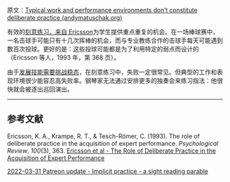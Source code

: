 原文：[Typical work and performance environments don’t constitute deliberate practice (andymatuschak.org)](https://notes.andymatuschak.org/z3n21KMcMZtfT5wmLi1V5ovzZoyqhciQowRXm)

有效的[刻意练习，来自 Ericsson](https://notes.andymatuschak.org/z2duRd5eisRomSgxr88Semkgs15pgMRVVR5C)为学生提供重点重复的机会。在一场棒球赛中，一名击球手可能只有十几次挥棒的机会，而与专业教练合作的击球手每天可能遇到数百次投球。更好的是：这些投球可能都是为了利用特定的弱点而设计的（Ericsson 等人，1993 年，第 368 页）。

由于[发展技能需要挑战稳态](https://notes.andymatuschak.org/z4V56SvpNAHuaWSkU9U319uTxqBppv1mRx3aE)，在刻意练习中，失败一定很常见。但典型的工作和表现环境很少能容忍高失败率。钢琴家无法通过安排更多的独奏会来练习指法：他很快就会被逐出巡回演出。

------

## 参考文献

Ericsson, K. A., Krampe, R. T., & Tesch-Römer, C. (1993). The role of deliberate practice in the acquisition of expert performance. *Psychological Review*, *100*(3), 363. [Ericsson et al - The Role of Deliberate Practice in the Acquisition of Expert Performance](https://notes.andymatuschak.org/z6xWa5QDyUmvuDqZ9Z7sANrfjf8sLoJ7BnspW)

[2022-03-31 Patreon update - Implicit practice - a sight reading parable](https://notes.andymatuschak.org/zzabs81XwRaiUwq1ikk7KB97nBUNb4fmpFM)